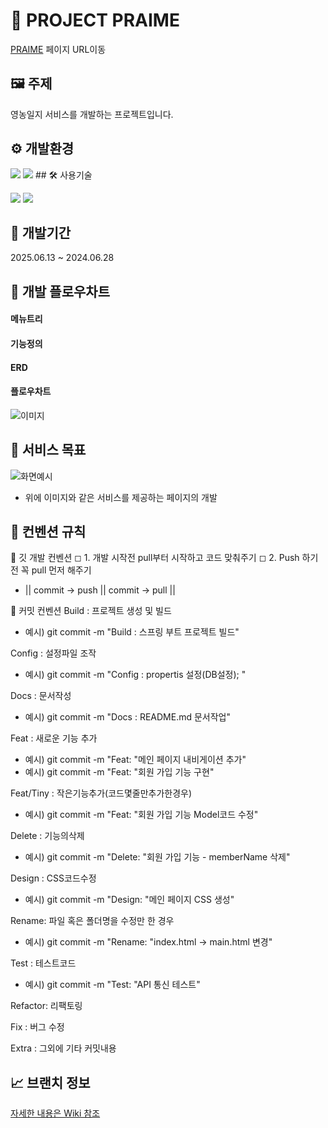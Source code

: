 # 📒 PROJECT PRAIME 

[PRAIME](https://----주소----) 페이지 URL이동


## 🖼️ 주제
영농일지 서비스를 개발하는 프로젝트입니다.

## ⚙ 개발환경
<img src="https://img.shields.io/badge/windows-0078D4?style=for-the-badge&logo=windows&logoColor=white">

<img src="https://img.shields.io/badge/Spring-6DB33F?style=for-the-badge&logo=spring&logoColor=white">
## 🛠 사용기술
<img src="">

<img src="https://img.shields.io/badge/python-3776AB?style=for-the-badge&logo=python&logoColor=yellow"> <img src="https://img.shields.io/badge/javascript-F7DF1E?style=for-the-badge&logo=javascript&logoColor=yellow"> 


## 📅 개발기간

2025.06.13 ~ 2024.06.28


## 🎢 개발 플로우차트

#### 메뉴트리

#### 기능정의

#### ERD

#### 플로우차트
![이미지](이미지URL입력)

## 📰 서비스 목표
![화면예시](이미지URL입력)

- 위에 이미지와 같은 서비스를 제공하는 페이지의 개발



## 🔔 컨벤션 규칙

📌 깃 개발 컨벤션
◻ 1. 개발 시작전 pull부터 시작하고 코드 맞춰주기
◻ 2. Push 하기전 꼭 pull 먼저 해주기
+ || commit -> push  || commit -> pull  ||


📌 커밋 컨벤션
Build : 프로젝트 생성 및 빌드
+ 예시) git commit -m "Build : 스프링 부트 프로젝트 빌드"

Config : 설정파일 조작
+ 예시) git commit -m "Config : propertis 설정(DB설정);  "

Docs : 문서작성
- 예시) git commit -m "Docs : README.md 문서작업"

Feat : 새로운 기능 추가
- 예시) git commit -m "Feat: "메인 페이지 내비게이션 추가"
- 예시) git commit -m "Feat: "회원 가입 기능 구현"

Feat/Tiny : 작은기능추가(코드몇줄만추가한경우)
+ 예시) git commit -m "Feat: "회원 가입 기능 Model코드 수정"

Delete : 기능의삭제
+ 예시) git commit -m "Delete: "회원 가입 기능 - memberName 삭제"

Design : CSS코드수정
- 예시) git commit -m "Design: "메인 페이지 CSS 생성"

Rename: 파일 혹은 폴더명을 수정만 한 경우
- 예시) git commit -m "Rename: "index.html -> main.html 변경"

Test : 테스트코드
- 예시) git commit -m "Test: "API 통신 테스트"

Refactor: 리팩토링

Fix : 버그 수정

Extra : 그외에 기타 커밋내용

## 📈 브랜치 정보
[자세한 내용은 Wiki 참조]()


